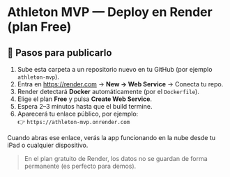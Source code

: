 # Athleton MVP — Deploy en Render (plan Free)

## 🚀 Pasos para publicarlo
1. Sube esta carpeta a un repositorio nuevo en tu GitHub (por ejemplo `athleton-mvp`).
2. Entra en https://render.com → **New → Web Service** → Conecta tu repo.
3. Render detectará **Docker** automáticamente (por el `Dockerfile`).
4. Elige el plan **Free** y pulsa **Create Web Service**.
5. Espera 2–3 minutos hasta que el build termine.
6. Aparecerá tu enlace público, por ejemplo:  
   👉 `https://athleton-mvp.onrender.com`

Cuando abras ese enlace, verás la app funcionando en la nube desde tu iPad o cualquier dispositivo.

> En el plan gratuito de Render, los datos no se guardan de forma permanente (es perfecto para demos).
